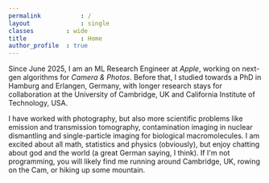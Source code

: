 ```yaml
---
permalink			: /
layout				: single
classes			: wide
title 				: Home
author_profile 	: true
---
```

Since June 2025, I am an ML Research Engineer at *Apple*, working on next-gen algorithms for *Camera & Photos*. Before that, I studied towards a PhD in Hamburg and Erlangen, Germany, with longer research stays for collaboration at the University of Cambridge, UK and California Institute of Technology, USA.

I have worked with photography, but also more scientific problems like emission and transmission tomography, contamination imaging in nuclear dismantling and single-particle imaging for biological macromolecules. I am excited about all math, statistics and physics (obviously), but enjoy chatting about god and the world (a great German saying, I think). If I'm not programming, you will likely find me running around Cambridge, UK, rowing on the Cam, or hiking up some mountain.
